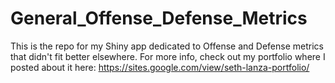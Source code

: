 # General_Offense_Defense_Metrics
 This is the repo for my Shiny app dedicated to Offense and Defense metrics that didn't fit better elsewhere. For more info, check out my portfolio where I posted about it here: https://sites.google.com/view/seth-lanza-portfolio/
